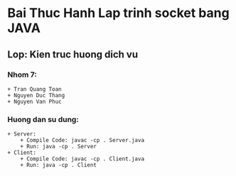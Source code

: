 # Bai Thuc Hanh Lap trinh socket bang JAVA
## Lop: Kien truc huong dich vu
### Nhom 7:
    + Tran Quang Toan
    + Nguyen Duc Thang
    + Nguyen Van Phuc
### Huong dan su dung:
    + Server:
        + Compile Code: javac -cp . Server.java
        + Run: java -cp . Server
    + Client:
        + Compile Code: javac -cp . Client.java
        + Run: java -cp . Client
